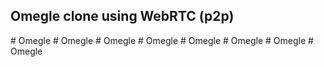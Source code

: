 ## Omegle clone using WebRTC (p2p)
#   O m e g l e  
 #   O m e g l e  
 #   O m e g l e  
 #   O m e g l e  
 #   O m e g l e  
 #   O m e g l e  
 #   O m e g l e  
 #   O m e g l e  
 